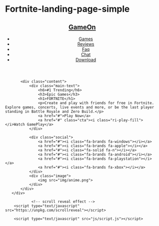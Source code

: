 # Fortnite-landing-page-simple

<!DOCTYPE html>
<html lang="en">
<head>
    <meta charset="UTF-8">
    <meta http-equiv="X-UA-Compatible" content="IE=edge">
    <meta name="viewport" content="width=device-width, initial-scale=1" >
    <link rel="stylesheet" href="css/style.css">
    <!-- Boxicons link -->
    <link rel="stylesheet" href="https://unpkg.com/boxicons@latest/css/boxicons.min.css">
    <!-- Remix icons link -->
    <link href="https://cdn.jsdelivr.net/npm/remixicon@3.2.0/fonts/remixicon.css" rel="stylesheet">
    <!-- Remix icons link -->
    <link rel="preconnect" href="https://fonts.googleapis.com">
    <link rel="preconnect" href="https://fonts.gstatic.com" crossorigin>
    <link href="https://fonts.googleapis.com/css2?family=Permanent+Marker&family=Poppins:ital,wght@0,100;0,200;0,400;0,500;0,700;0,800;0,900;1,300&display=swap" rel="stylesheet">
    <link rel="stylesheet" href="https://cdnjs.cloudflare.com/ajax/libs/font-awesome/6.4.0/css/all.min.css" integrity="sha512-iecdLmaskl7CVkqkXNQ/ZH/XLlvWZOJyj7Yy7tcenmpD1ypASozpmT/E0iPtmFIB46ZmdtAc9eNBvH0H/ZpiBw==" crossorigin="anonymous" referrerpolicy="no-referrer" />
    <title>Fortnite</title>
</head>
<body>
   <!-- Content goes here -->
   <section class="hero">
       <div class="main-width">
           <header>
               <div class="logo">
                   <h2><a href="#">GameOn</a></h2>
               </div>
               <nav>
                   <ul>
                       <li class="active"><a href="#">Games</a></li>
                       <li><a href="#">Reviews</a></li>
                       <li><a href="#">Faq</a></li>
                       <li><a href="#">Chat</a></li>
                       <li class="btn"><a href="#">Download</a></li>
                   </ul>
               </nav>
           </header>

           <div class="content">
               <div class="main-text">
                   <h6>#1 Trending</h6>
                   <h3>Epic Games</h3>
                   <h1>FORTNITE</h1>
                   <p>Create and play with friends for free in Fortnite. Explore games, concerts, live events and more, or be the last player standing in Battle Royale and Zero Build.</p>
                   <a href="#">Play Now</a>
                   <a href="#" class="cta"><i class="ri-play-fill"></i>Watch GamePlay</a>
               </div>

               <div class="social">
                   <a href="#"><i class="fa-brands fa-windows"></i></a>
                   <a href="#"><i class="fa-brands fa-apple"></i></a>
                   <a href="#"><i class="fa-solid fa-n"></i></a>
                   <a href="#"><i class="fa-brands fa-android"></i></a>
                   <a href="#"><i class="fa-brands fa-playstation"></i></a>
                   <a href="#"><i class="fa-brands fa-xbox"></i></a>
               </div>
               <div class="image">
                   <img src="img/anime.png">
               </div>
           </div>
       </div>
   </section>  




                <!-- scroll reveal effect -->
        <script type="text/javascript" src="https://unpkg.com/scrollreveal"></script>

        <script type="text/javascript" src="js/script.js"></script>
</body>
</html>
